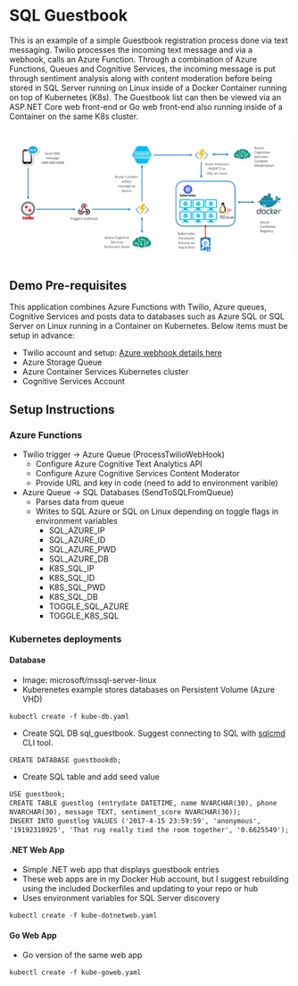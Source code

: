 # SQL Guestbook
This is an example of a simple Guestbook registration process done via text messaging. Twilio processes the incoming text message and via a webhook, calls an Azure Function. Through a combination of Azure Functions, Queues and Cognitive Services, the incoming message is put through sentiment analysis along with content moderation before being stored in SQL Server running on Linux inside of a Docker Container running on top of Kubernetes (K8s). The Guestbook list can then be viewed via an ASP.NET Core web front-end or Go web front-end also running inside of a Container on the same K8s cluster.

![Demo Overview](images/guestbook_architecture.png)

## Demo Pre-requisites

This application combines Azure Functions with Twilio, Azure queues, Cognitive Services and posts data to databases such as Azure SQL or SQL Server on Linux running in a Container on Kubernetes. Below items must be setup in advance:

* Twilio account and setup: [Azure webhook details here](https://www.twilio.com/docs/guides/serverless-webhooks-azure-functions-and-csharp#create-a-new-azure-function-app)
* Azure Storage Queue
* Azure Container Services Kubernetes cluster
* Cognitive Services Account

## Setup Instructions

### Azure Functions

* Twilio trigger -> Azure Queue (ProcessTwilioWebHook)
  * Configure Azure Cognitive Text Analytics API
  * Configure Azure Cognitive Services Content Moderator
  * Provide URL and key in code (need to add to environment varible)
* Azure Queue -> SQL Databases (SendToSQLFromQueue)
  * Parses data from queue
  * Writes to SQL Azure or SQL on Linux depending on toggle flags in environment variables
    * SQL_AZURE_IP
    * SQL_AZURE_ID
    * SQL_AZURE_PWD
    * SQL_AZURE_DB
    * K8S_SQL_IP
    * K8S_SQL_ID
    * K8S_SQL_PWD
    * K8S_SQL_DB
    * TOGGLE_SQL_AZURE
    * TOGGLE_K8S_SQL

### Kubernetes deployments

#### Database

- Image: microsoft/mssql-server-linux
- Kuberenetes example stores databases on Persistent Volume (Azure VHD)

```
kubectl create -f kube-db.yaml
```

- Create SQL DB sql_guestbook. Suggest connecting to SQL with [sqlcmd](https://blogs.technet.microsoft.com/dataplatforminsider/2017/04/03/sql-server-command-line-tools-for-mac-preview-now-available) CLI tool.

```
CREATE DATABASE guestbookdb;
```

- Create SQL table and add seed value

```
USE guestbook;
CREATE TABLE guestlog (entrydate DATETIME, name NVARCHAR(30), phone NVARCHAR(30), message TEXT, sentiment_score NVARCHAR(30));
INSERT INTO guestlog VALUES ('2017-4-15 23:59:59', 'anonymous', '19192310925', 'That rug really tied the room together', '0.6625549');
```

#### .NET Web App

* Simple .NET web app that displays guestbook entries
* These web apps are in my Docker Hub account, but I suggest rebuilding using the included Dockerfiles and updating to your repo or hub
* Uses environment variables for SQL Server discovery

```
kubectl create -f kube-dotnetweb.yaml
```

#### Go Web App

* Go version of the same web app

```
kubectl create -f kube-goweb.yaml
```